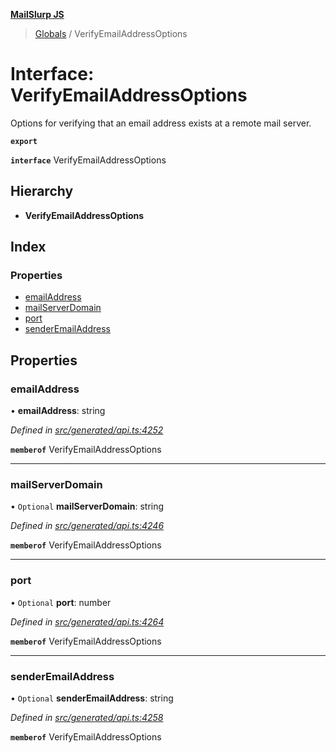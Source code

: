 **[MailSlurp JS](../README.md)**

> [Globals](../README.md) / VerifyEmailAddressOptions

# Interface: VerifyEmailAddressOptions

Options for verifying that an email address exists at a remote mail server.

**`export`** 

**`interface`** VerifyEmailAddressOptions

## Hierarchy

* **VerifyEmailAddressOptions**

## Index

### Properties

* [emailAddress](verifyemailaddressoptions.md#emailaddress)
* [mailServerDomain](verifyemailaddressoptions.md#mailserverdomain)
* [port](verifyemailaddressoptions.md#port)
* [senderEmailAddress](verifyemailaddressoptions.md#senderemailaddress)

## Properties

### emailAddress

•  **emailAddress**: string

*Defined in [src/generated/api.ts:4252](https://github.com/mailslurp/mailslurp-client/blob/aab6cee/src/generated/api.ts#L4252)*

**`memberof`** VerifyEmailAddressOptions

___

### mailServerDomain

• `Optional` **mailServerDomain**: string

*Defined in [src/generated/api.ts:4246](https://github.com/mailslurp/mailslurp-client/blob/aab6cee/src/generated/api.ts#L4246)*

**`memberof`** VerifyEmailAddressOptions

___

### port

• `Optional` **port**: number

*Defined in [src/generated/api.ts:4264](https://github.com/mailslurp/mailslurp-client/blob/aab6cee/src/generated/api.ts#L4264)*

**`memberof`** VerifyEmailAddressOptions

___

### senderEmailAddress

• `Optional` **senderEmailAddress**: string

*Defined in [src/generated/api.ts:4258](https://github.com/mailslurp/mailslurp-client/blob/aab6cee/src/generated/api.ts#L4258)*

**`memberof`** VerifyEmailAddressOptions
